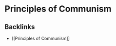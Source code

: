 # Principles of Communism



<a id="orgb3aec5c"></a>

## Backlinks

-   [[Principles of Communism]]
